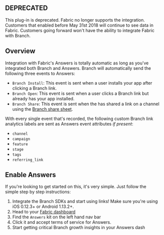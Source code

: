 ## DEPRECATED

This plug-in is deprecated. Fabric no longer supports the integration. Customers that enabled before May 31st 2018 will continue to see data in Fabric. Customers going forward won't have the ability to integrate Fabric with Branch.

## Overview

Integration with Fabric's Answers is totally automatic as long as you've integrated both Branch and Answers. Branch will automatically send the following three events to Answers:

- `Branch Install`: This event is sent when a user installs your app after clicking a Branch link.
- `Branch Open`: This event is sent when a user clicks a Branch link but already has your app installed.
- `Branch Share`: This event is sent when the has shared a link on a channel using the [Branch share sheet]({{base.url}}/getting-started/branch-universal-object/guide/ios/#showsharesheetwithlinkproperties).

With every single event that's recorded, the following custom Branch link analytics labels are sent as Answers event attributes *if present*:

- `channel`
- `campaign`
- `feature`
- `stage`
- `tags`
- `referring_link`

## Enable Answers

If you're looking to get started on this, it's very simple. Just follow the simple step by step instructions:

1. Integrate the Branch SDKs and start using links! Make sure you're using iOS 0.12.3+ or Android 1.13.2+.
2. Head to your [Fabric dashboard](https://fabric.io/home)
3. Find the `Answers` kit on the left hand nav bar
4. Click it and accept terms of service for Answers.
5. Start getting critical Branch growth insights in your Answers dash
